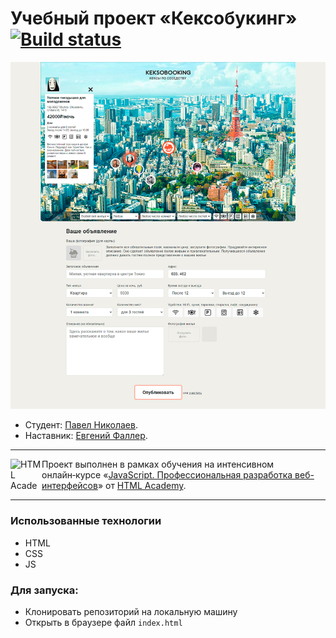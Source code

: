 # Учебный проект «Кексобукинг» [![Build status][travis-image]][travis-url]

![Проект «Кексобукинг»](/img/preview.jpg)

- Студент: [Павел Николаев](https://up.htmlacademy.ru/javascript/21/user/861347).
- Наставник: [Евгений Фаллер](https://htmlacademy.ru/profile/id505933).

---

<a href="https://htmlacademy.ru/intensive/javascript"><img align="left" width="50" height="50" alt="HTML Academy" src="https://up.htmlacademy.ru/static/img/intensive/javascript/logo-for-github-2.png"></a>

Проект выполнен в рамках обучения на интенсивном онлайн‑курсе «[JavaScript. Профессиональная разработка веб-интерфейсов](https://htmlacademy.ru/intensive/javascript)» от [HTML Academy](https://htmlacademy.ru).

[travis-image]: https://travis-ci.com/htmlacademy-javascript/861347-keksobooking-21.svg?branch=master
[travis-url]: https://travis-ci.com/htmlacademy-javascript/861347-keksobooking-21

---

### Использованные технологии

- HTML
- CSS
- JS

### Для запуска:

- Клонировать репозиторий на локальную машину
- Открыть в браузере файл `index.html`
